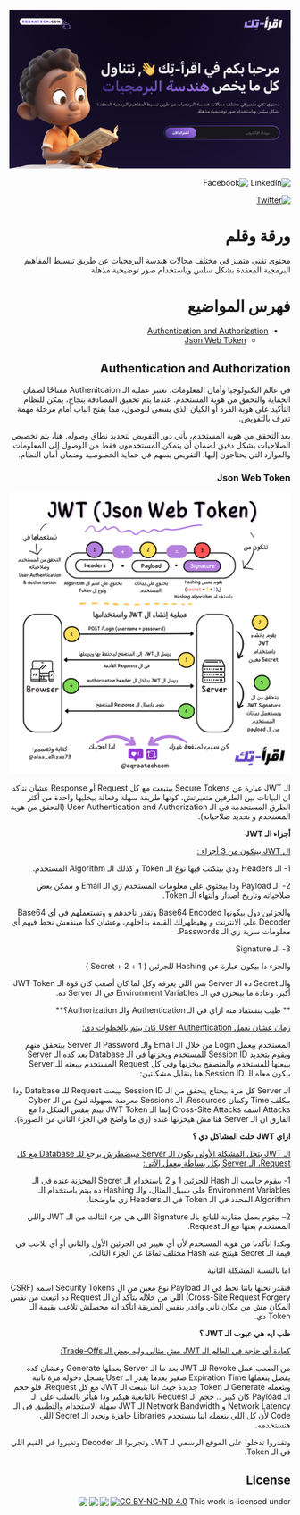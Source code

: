 <div style="direction: rtl;">
<p>
  <a href="https://eqraatech.com/"><img src="images/eqraatech-cover.png" /> </a>
</p>

  ![LinkedIn](https://img.shields.io/badge/LinkedIn-0077B5?style=for-the-badge&logo=linkedin&logoColor=white)
  ![Facebook](https://img.shields.io/badge/Facebook-1877F2?style=for-the-badge&logo=facebook&logoColor=white)

[![Twitter](https://img.shields.io/twitter/url/https/twitter.com/cloudposse.svg?style=social&label=Follow%20%40Eqraatechcom)](https://twitter.com/Eqraatechcom)

# ورقة وقلم
محتوى تقني متميز في مختلف مجالات هندسة البرمجيات عن طريق تبسيط المفاهيم البرمجية المعقدة بشكل سلس وباستخدام صور توضيحية مذهلة

# فهرس المواضيع

- [Authentication and Authorization](#authentication-and-authorization)
  - [Json Web Token](#json-web-token)


## Authentication and Authorization

في عالم التكنولوجيا وأمان المعلومات، تعتبر عملية الـ Authenitcaion مفتاحًا لضمان الحماية والتحقق من هوية المستخدم. عندما يتم تحقيق المصادقة بنجاح، يمكن للنظام التأكيد على هوية الفرد أو الكيان الذي يسعى للوصول، مما يفتح الباب أمام مرحلة مهمة تعرف بالتفويض.

بعد التحقق من هوية المستخدم، يأتي دور التفويض لتحديد نطاق وصوله. هنا، يتم تخصيص الصلاحيات بشكل دقيق لضمان أن يتمكن المستخدمون فقط من الوصول إلى المعلومات والموارد التي يحتاجون إليها. التفويض يسهم في حماية الخصوصية وضمان أمان النظام.

### Json Web Token

<p>
  <img src="images/json-web-token.png" style="width: 640px">
</p>

الـ JWT عبارة عن Secure Tokens بيتبعت مع كل Request أو Response عشان نتأكد ان البيانات بين الطرفين متغيرتش، كونها طريقة سهلة وفعالة بيخليها واحدة من أكثر الطرق المستخدمة في الـ User Authentication and Authorization (التحقق من هوية المستخدم و تحديد صلاحياته).

**أجزاء الـ JWT**

<ins>
ال JWT بيتكون من 3 أجزاء :
</ins>


1- الـ Headers
ودي بيتكتب فيها نوع الـ Token و كذلك الـ Algorithm المستخدم.


2- الـ Payload
ودا بيحتوي على معلومات المستخدم زي الـ Email و ممكن بعض صلاحياته وتاريخ اصدار وانتهاء الـ Token.


والجزئين دول بيكونوا Base64 Encoded وتقدر تاخدهم و وتستعملهم في أي Base64 Decoder علي الانترنت و وهيظهرلك القيمة بداخلهم، وعشان كدا مينفعش نحط فيهم أي معلومات سرية زي الـ Passwords.


 3- الـ Signature 

والجزء دا بيكون عبارة عن Hashing للجزئين ( 1 + 2 + Secret )

والـ Secret ده الـ Server بس اللي يعرفه وكل لما كان أصعب كان قوة الـ JWT Token أكبر. وعادة ما بيتخزن في الـ Environment Variables في الـ Server ده.


** طيب بنستفاد منه ازاي في الـ Authentication والـ Authorization؟**

<ins>
زمان عشان نعمل User Authentication كان بيتم بالخطوات دي:
</ins>

المستخدم بيعمل Login من خلال الـ Email والـ Password 
الـ Server بيتحقق منهم ويقوم بتحديد Session ID للمستخدم ويخزنها في الـ Database 
بعد كده الـ Server بيبعتها للمستخدم والمتصفح بيخزنها
 وفي كل Request المستخدم بيبعته للـ Server بيكون معاه الـ Session ID
هنا بنقابل مشكلتين:

 الـ Server كل مرة بيحتاج يتحقق من الـ Session ID بيبعت Request للـ Database ودا بيكلف Time وكمان Resources. 
الـ Sessions معرضة بسهولة لنوع من الـ Cyber Attacks اسمه Cross-Site Attacks 
إنما الـ JWT Token بيتم بنفس الشكل دا مع الفارق ان الـ Server هنا مش هيخزنها عنده (زي ما واضح في الجزء الثاني من الصورة).

**ازاي JWT حلت المشاكل دي ؟**

<ins>
الـ JWT بتحل المشكلة الأولى بكون الـ Server  مبيضطرش يرجع للـ Database مع كل Request، الـ Server  بكل بساطة بيعمل الآتي:
</ins>


1- بيقوم حاسب الـ Hash للجزئين 1 و 2 باستخدام الـ Secret المخزنة عنده في الـ Environment Variables على سبيل المثال، والـ Hashing ده بيتم باستخدام الـ Algorithm المحدد في الـ Token في الـ Headers زي ماوضحنا. 

2– بيقوم بعمل مقارنة للناتج بالـ Signature اللي هي جزء الثالث من الـ JWT واللي المستخدم بعتها مع الـ Request.

وبكدا اتأكدنا من هوية المستخدم لأن أي تغيير في الجزئين الأول والثاني أو أي تلاعب في قيمة الـ Secret هينتج عنه Hash مختلف تمامًا عن الجزء الثالث.

اما بالنسبة المشكلة الثانية

فنقدر نحلها باننا نحط في الـ Payload نوع معين من ال Security Tokens اسمه (CSRF (Cross-Site Request Forgery اللي من خلاله بتأكد أن الـ Request ده اتبعت من نفس المكان مش من مكان تاني واقدر بنفس الطريقة اتأكد انه محصلش تلاعب بقيمة الـ Token دي.

**طب ايه هي عيوب الـ JWT ؟**

<ins>
كعادة أي حاجة في العالم الـ JWT مش مثالي وليه بعض الـ Trade-Offs:
</ins>

من الصعب عمل Revoke للـ JWT بعد ما الـ Server يعملها Generate وعشان كده يفضل يتعملها Expiration Time صغير بعدها يقدر الـ User يسجل دخوله مرة تانية ويتعمله Generate لـ Token جديدة
حيث اننا بنبعت الـ JWT مع كل Request، فلو حجم الـ Payload كان كبير .. حجم الـ Request بالتابعية هيكبر ودا هيأثر بالسلب على الـ Network Latency و Network Bandwidth 
الـ JWT سهلة الاستخدام والتطبيق في الـ Code لأن كل اللي بنعمله اننا بنستخدم Libraries جاهزة ونحدد الـ Secret اللي هنستخدمه. 

وتقدروا تدخلوا على الموقع الرسمي لـ JWT وتجربوا الـ Decoder وتغيروا في القيم اللي في الـ Token.


## License

<p xmlns:cc="http://creativecommons.org/ns#" >This work is licensed under <a href="http://creativecommons.org/licenses/by-nc-nd/4.0/?ref=chooser-v1" target="_blank" rel="license noopener noreferrer" style="display:inline-block;">CC BY-NC-ND 4.0<img style="height:22px!important;margin-left:3px;vertical-align:text-bottom;" src="https://mirrors.creativecommons.org/presskit/icons/cc.svg?ref=chooser-v1"><img style="height:22px!important;margin-left:3px;vertical-align:text-bottom;" src="https://mirrors.creativecommons.org/presskit/icons/by.svg?ref=chooser-v1"><img style="height:22px!important;margin-left:3px;vertical-align:text-bottom;" src="https://mirrors.creativecommons.org/presskit/icons/nc.svg?ref=chooser-v1"><img style="height:22px!important;margin-left:3px;vertical-align:text-bottom;" src="https://mirrors.creativecommons.org/presskit/icons/nd.svg?ref=chooser-v1"></a></p>

</div>
